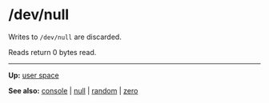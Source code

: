 # /dev/null

Writes to `/dev/null` are discarded.

Reads return 0 bytes read.

---
**Up:** [user space](../userspace.md)

**See also:** [console](console.md) | [null](null.md) | [random](random.md) | [zero](zero.md)
